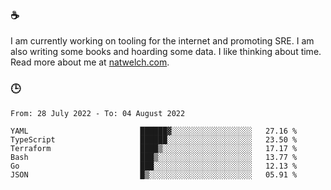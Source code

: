 ### ☕

I am currently working on tooling for the internet and promoting SRE. I am also writing some books and hoarding some data. I like thinking about time. Read more about me at [natwelch.com](https://natwelch.com).

### 🕒

<!--START_SECTION:waka-->

```text
From: 28 July 2022 - To: 04 August 2022

YAML                         ██████▓░░░░░░░░░░░░░░░░░░   27.16 %
TypeScript                   ██████░░░░░░░░░░░░░░░░░░░   23.50 %
Terraform                    ████▒░░░░░░░░░░░░░░░░░░░░   17.17 %
Bash                         ███▒░░░░░░░░░░░░░░░░░░░░░   13.77 %
Go                           ███░░░░░░░░░░░░░░░░░░░░░░   12.13 %
JSON                         █▒░░░░░░░░░░░░░░░░░░░░░░░   05.91 %
```

<!--END_SECTION:waka-->
